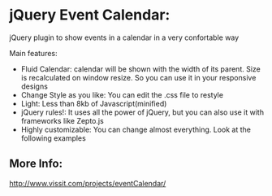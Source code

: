 jQuery Event Calendar:
=================

jQuery plugin to show events in a calendar in a very confortable way

Main features:
* Fluid Calendar: calendar will be shown with the width of its parent. Size is recalculated on window resize. So you can use it in your responsive designs
* Change Style as you like: You can edit the .css file to restyle
* Light: Less than 8kb of Javascript(minified)
* jQuery rules!: It uses all the power of jQuery, but you can also use it with frameworks like Zepto.js
* Highly customizable: You can change almost everything. Look at the following examples

More Info:
----------------
http://www.vissit.com/projects/eventCalendar/









